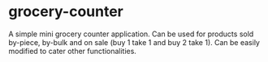 # grocery-counter
A simple mini grocery counter application. Can be used for products sold by-piece, by-bulk and on sale (buy 1 take 1 and buy 2 take 1). Can be easily modified to cater other functionalities.
